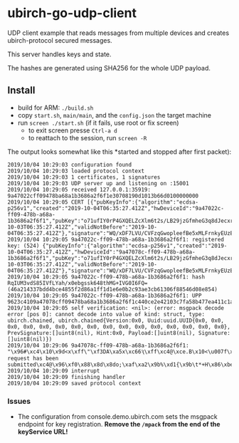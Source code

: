 # ubirch-go-udp-client

UDP client example that reads messages from multiple devices
and creates ubirch-protocol secured messages.

This server handles keys and state.

The hashes are generated using SHA256 for the whole UDP payload.

## Install

* build for ARM: `./build.sh`
* copy `start.sh`, `main/main`, and the `config.json` the target machine
* run `screen ./start.sh` (if it fails, use root or fix screen)
  - to exit screen presse `Ctrl-a d`
  - to reattach to the session, run `screen -R`

The output looks somewhat like this *started and stopped after first packet):
```
2019/10/04 10:29:03 configuration found
2019/10/04 10:29:03 loaded protocol context
2019/10/04 10:29:03 1 certificates, 1 signatures
2019/10/04 10:29:03 UDP server up and listening on :15001
2019/10/04 10:29:05 received 127.0.0.1:35919: 9a47022cff09478ba68a1b3686a2f6f1e30708190d1013b66d0100000000
2019/10/04 10:29:05 CERT [{"pubKeyInfo":{"algorithm":"ecdsa-p256v1","created":"2019-10-04T06:35:27.412Z","hwDeviceId":"9a47022c-ff09-478b-a68a-1b3686a2f6f1","pubKey":"o71ufIY0rP4GXQELZcXlm6t2s/LB29jzGfmheG3q8dJecxrGc/bqIODYcfROx6ofgunyarvG4lFiP+7p18qZ44==","pubKeyId":"o71ufIY0rP4GXQELZcXlm6t2s/LB29jzGfmheG3q8dJecxrGc/bqIODYcfROx6ofgunyarvG4lFiP+7p18qZ44==","validNotAfter":"2020-10-03T06:35:27.412Z","validNotBefore":"2019-10-04T06:35:27.412Z"},"signature":"WQ/xDF7LVU/CVFzqGwopleefBe5xMLFrnkyEUzE08s0pxZgbtudReaWw70FSPvf2f83kgMvd5gfLNBd1V3AG2g=="}]
2019/10/04 10:29:05 9a47022c-ff09-478b-a68a-1b3686a2f6f1: registered key: (524) {"pubKeyInfo":{"algorithm":"ecdsa-p256v1","created":"2019-10-04T06:35:27.412Z","hwDeviceId":"9a47078c-ff09-478b-a68a-1b3686a2f6f1","pubKey":"o71ufIY0rP4GXQELZcXlm6t2s/LB29jzGfmheG3q8dJecxrGc/bqIODYcfROx6ofgunyarvG4lFiP+7p18qZqg==","pubKeyId":"o71ufIY0rP4GXQELZcXlm6t2s/LB29jzGfmheG3q8dJecxrGc/bqIODYcfROx6ofgunyarvG4lFiP+7p18qZqg==","validNotAfter":"2020-10-03T06:35:27.412Z","validNotBefore":"2019-10-04T06:35:27.412Z"},"signature":"WQ/xDF7LVU/CVFzqGwopleefBe5xMLFrnkyEUzE08s0pxZgbtudReaWw70FSPvf2f83kgMvd5gfLNBd1V3AGng=="}
2019/10/04 10:29:05 9a47022c-ff09-478b-a68a-1b3686a2f6f1: hash RqIUM3vdS85IVfLYah/x0ebgssk648thMG+IVG0I6FQ= (46a214337bdd4bce4855f2d86a1ff1d1e6e0b2c93ae3cb61306f88546d08e854)
2019/10/04 10:29:05 9a47022c-ff09-478b-a68a-1b3686a2f6f1: UPP 9623c4109a47078cff09478ba68a1b3686a2f6f1c440ce2e42103c7fa58b477ea411c1abdbb90b80505496380f650f94a4c4cd4e0dd198a65e8f5d9fafb37fa16ae0355570e302e331bd74df7085f55c7eafcc4523f800c42046a214337bdd4bce4855f2d86a1ff1d1e6e0b2c93ae3cb61306f88546d08e854c440281dda50dc9b257c3ab4084c02ca28ba5596058fcef8dbe4e7c8f08f7eaafc298ec51cb9c99279af538b337893a3095149cfc47a098c4ca173dd23d96917ec75
2019/10/04 10:29:05 self verification: <nil>: (error: msgpack decode error [pos 0]: cannot decode into value of kind: struct, type: ubirch.chained, ubirch.chained{Version:0x0, Uuid:uuid.UUID{0x0, 0x0, 0x0, 0x0, 0x0, 0x0, 0x0, 0x0, 0x0, 0x0, 0x0, 0x0, 0x0, 0x0, 0x0, 0x0}, PrevSignature:[]uint8(nil), Hint:0x0, Payload:[]uint8(nil), Signature:[]uint8(nil)})
2019/10/04 10:29:06 9a47078c-ff09-478b-a68a-1b3686a2f6f1: "\x96#\xc4\x10\x9d<x\xff\"\xf3DA\xa5х\xc66Ԇ\xff\xc4@\xce.B\x10<\u007f\xa5\x8bG~\xa4\x11\xc1\xab۹\v\x80PT\x968\x0fe\x0f\x94\xa4\xc4\xcdN\rј\xa6^\x8f]\x9f\xaf\xb3\u007f\xa1j\xe05Up\xe3\x02\xe31\xbdt\xdfp\x85\xf5\\~\xaf\xccE#\xf8\x00\x81\xa7message\xbfyour request has been submitted\xc4@\x96\xf0\x88\x8d\x8do;\xaf\xa2\x9b%\xd1{\x9b\t*+H\x86\xbea\x81\vS2S>\a\x14|q\xedUMG\x8f\xd5\xcaRx\xcb{\xf7\xe2\xec\x14\xd2T\x99b\x89A\x92\xc2\xe0\xbd̗\\$J\xf0\a\x04"
2019/10/04 10:29:09 interrupt
2019/10/04 10:29:09 finishing handler
2019/10/04 10:29:09 saved protocol context
```

### Issues

- The configuration from console.demo.ubirch.com sets the msgpack endpoint for 
  key registration. **Remove the `/mpack` from the end of the keyService URL!**
